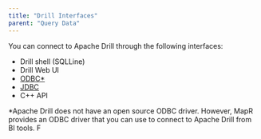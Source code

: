 ```yaml
---
title: "Drill Interfaces"
parent: "Query Data"
---
```

You can connect to Apache Drill through the following interfaces:

  * Drill shell (SQLLine)
  * Drill Web UI
  * [ODBC*](/drill/docs/using-odbc-to-access-apache-drill-from-bi-tools)
  * [JDBC](/drill/docs/using-jdbc-to-access-apache-drill-from-squirrel)
  * C++ API

*Apache Drill does not have an open source ODBC driver. However, MapR provides an ODBC driver that you can use to connect to Apache Drill from BI tools. F